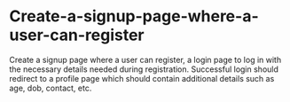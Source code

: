 # Create-a-signup-page-where-a-user-can-register
Create a signup page where a user can register, a login page to  log in with the necessary details needed during registration.  Successful login should redirect to a profile page which should  contain additional details such as age, dob, contact, etc.
